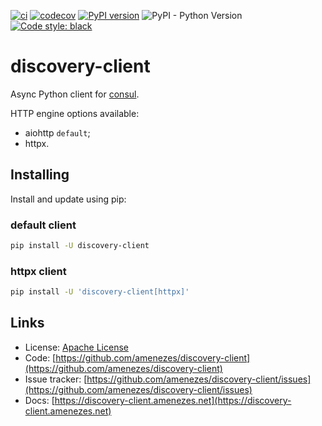 [![ci](https://github.com/amenezes/discovery-client/workflows/ci/badge.svg)](https://github.com/amenezes/discovery-client/actions)
[![codecov](https://codecov.io/gh/amenezes/discovery-client/branch/master/graph/badge.svg)](https://codecov.io/gh/amenezes/discovery-client)
[![PyPI version](https://badge.fury.io/py/discovery-client.svg)](https://badge.fury.io/py/discovery-client)
![PyPI - Python Version](https://img.shields.io/pypi/pyversions/discovery-client)
[![Code style: black](https://img.shields.io/badge/code%20style-black-000000.svg)](https://github.com/psf/black)

# discovery-client

Async Python client for [consul](https://consul.io).

HTTP engine options available:

- aiohttp `default`;
- httpx.

## Installing

Install and update using pip:

### default client

````bash
pip install -U discovery-client
````

### httpx client

````bash
pip install -U 'discovery-client[httpx]'
````

## Links

- License: [Apache License](https://choosealicense.com/licenses/apache-2.0/)
- Code: [https://github.com/amenezes/discovery-client](https://github.com/amenezes/discovery-client)
- Issue tracker: [https://github.com/amenezes/discovery-client/issues](https://github.com/amenezes/discovery-client/issues)
- Docs: [https://discovery-client.amenezes.net](https://discovery-client.amenezes.net)
